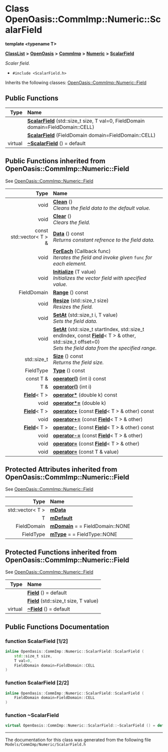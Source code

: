 

# Class OpenOasis::CommImp::Numeric::ScalarField

**template &lt;typename T&gt;**



[**ClassList**](annotated.md) **>** [**OpenOasis**](namespace_open_oasis.md) **>** [**CommImp**](namespace_open_oasis_1_1_comm_imp.md) **>** [**Numeric**](namespace_open_oasis_1_1_comm_imp_1_1_numeric.md) **>** [**ScalarField**](class_open_oasis_1_1_comm_imp_1_1_numeric_1_1_scalar_field.md)



_Scaler field._ 

* `#include <ScalarField.h>`



Inherits the following classes: [OpenOasis::CommImp::Numeric::Field](class_open_oasis_1_1_comm_imp_1_1_numeric_1_1_field.md)






















































## Public Functions

| Type | Name |
| ---: | :--- |
|   | [**ScalarField**](#function-scalarfield-12) (std::size\_t size, T val=0, FieldDomain domain=FieldDomain::CELL) <br> |
|   | [**ScalarField**](#function-scalarfield-22) (FieldDomain domain=FieldDomain::CELL) <br> |
| virtual  | [**~ScalarField**](#function-scalarfield) () = default<br> |


## Public Functions inherited from OpenOasis::CommImp::Numeric::Field

See [OpenOasis::CommImp::Numeric::Field](class_open_oasis_1_1_comm_imp_1_1_numeric_1_1_field.md)

| Type | Name |
| ---: | :--- |
|  void | [**Clean**](#function-clean) () <br>_Cleans the field data to the default value._  |
|  void | [**Clear**](#function-clear) () <br>_Clears the field._  |
|  const std::vector&lt; T &gt; & | [**Data**](#function-data) () const<br>_Returns constant refrence to the field data._  |
|  void | [**ForEach**](#function-foreach) (Callback func) <br>_Iterates the field and invoke given_ `func` _for each element._ |
|  void | [**Initialize**](#function-initialize) (T value) <br>_Initializes the vector field with specified value._  |
|  FieldDomain | [**Range**](#function-range) () const<br> |
|  void | [**Resize**](#function-resize) (std::size\_t size) <br>_Resizes the field._  |
|  void | [**SetAt**](#function-setat-12) (std::size\_t i, T value) <br>_Sets the field data._  |
|  void | [**SetAt**](#function-setat-22) (std::size\_t startIndex, std::size\_t endIndex, const [**Field**](class_open_oasis_1_1_comm_imp_1_1_numeric_1_1_field.md)&lt; T &gt; & other, std::size\_t offset=0) <br>_Sets the field data from the specified range._  |
|  std::size\_t | [**Size**](#function-size) () const<br>_Returns the field size._  |
|  FieldType | [**Type**](#function-type) () const<br> |
|  const T & | [**operator()**](#function-operator()-12) (int i) const<br> |
|  T & | [**operator()**](#function-operator()-22) (int i) <br> |
|  [**Field**](class_open_oasis_1_1_comm_imp_1_1_numeric_1_1_field.md)&lt; T &gt; | [**operator\***](#function-operator) (double k) const<br> |
|  void | [**operator\*=**](#function-operator_1) (double k) <br> |
|  [**Field**](class_open_oasis_1_1_comm_imp_1_1_numeric_1_1_field.md)&lt; T &gt; | [**operator+**](#function-operator_2) (const [**Field**](class_open_oasis_1_1_comm_imp_1_1_numeric_1_1_field.md)&lt; T &gt; & other) const<br> |
|  void | [**operator+=**](#function-operator_3) (const [**Field**](class_open_oasis_1_1_comm_imp_1_1_numeric_1_1_field.md)&lt; T &gt; & other) <br> |
|  [**Field**](class_open_oasis_1_1_comm_imp_1_1_numeric_1_1_field.md)&lt; T &gt; | [**operator-**](#function-operator_4) (const [**Field**](class_open_oasis_1_1_comm_imp_1_1_numeric_1_1_field.md)&lt; T &gt; & other) const<br> |
|  void | [**operator-=**](#function-operator_5) (const [**Field**](class_open_oasis_1_1_comm_imp_1_1_numeric_1_1_field.md)&lt; T &gt; & other) <br> |
|  void | [**operator=**](#function-operator_6) (const [**Field**](class_open_oasis_1_1_comm_imp_1_1_numeric_1_1_field.md)&lt; T &gt; & other) <br> |
|  void | [**operator=**](#function-operator_7) (const T & value) <br> |
















## Protected Attributes inherited from OpenOasis::CommImp::Numeric::Field

See [OpenOasis::CommImp::Numeric::Field](class_open_oasis_1_1_comm_imp_1_1_numeric_1_1_field.md)

| Type | Name |
| ---: | :--- |
|  std::vector&lt; T &gt; | [**mData**](#variable-mdata)  <br> |
|  T | [**mDefault**](#variable-mdefault)  <br> |
|  FieldDomain | [**mDomain**](#variable-mdomain)   = = FieldDomain::NONE<br> |
|  FieldType | [**mType**](#variable-mtype)   = = FieldType::NONE<br> |
































## Protected Functions inherited from OpenOasis::CommImp::Numeric::Field

See [OpenOasis::CommImp::Numeric::Field](class_open_oasis_1_1_comm_imp_1_1_numeric_1_1_field.md)

| Type | Name |
| ---: | :--- |
|   | [**Field**](#function-field-12) () = default<br> |
|   | [**Field**](#function-field-22) (std::size\_t size, T value) <br> |
| virtual  | [**~Field**](#function-field) () = default<br> |






## Public Functions Documentation




### function ScalarField [1/2]

```C++
inline OpenOasis::CommImp::Numeric::ScalarField::ScalarField (
    std::size_t size,
    T val=0,
    FieldDomain domain=FieldDomain::CELL
) 
```






### function ScalarField [2/2]

```C++
inline OpenOasis::CommImp::Numeric::ScalarField::ScalarField (
    FieldDomain domain=FieldDomain::CELL
) 
```






### function ~ScalarField 

```C++
virtual OpenOasis::CommImp::Numeric::ScalarField::~ScalarField () = default
```




------------------------------
The documentation for this class was generated from the following file `Models/CommImp/Numeric/ScalarField.h`

